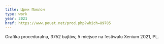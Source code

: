 ```yaml
---
title: Црни Поклон
type: work
year: 2021
href: https://www.pouet.net/prod.php?which=89705
---
```


Grafika proceduralna, 3752 bajtów, 5 miejsce na festiwalu Xenium 2021, PL.